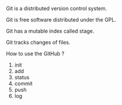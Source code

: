 Git is a distributed version control system.

Git is free software distributed under the GPL.



Git has a mutable index called stage.

Git tracks changes of files.



How to use the GitHub ?

1. init
2. add
3. status
4. commit
5. push
6. log